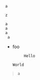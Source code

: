   ```
  a
  ```

  ```
z
```

  ```
a
 a
  a
   a
  ```

* foo

     ```
          Hello
    
  World
     ```

>  ```
>a
>```
